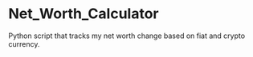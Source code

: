 # Net_Worth_Calculator
Python script that tracks my net worth change based on fiat and crypto currency.
